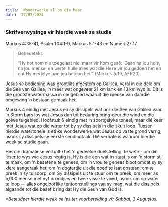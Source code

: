 ```yaml
---
title:  Wonderwerke al om die Meer
date:  27/07/2024
---
```


### Skrifverwysings vir hierdie week se studie
Markus 4:35-41, Psalm 104:1-9, Markus 5:1-43 en Numeri 27:17.

> <p>Geheueteks</p>
> “Hy het hom nie toegelaat nie, maar vir hom gesê: ‘Gaan na jou huis, na jou mense, en vertel hulle alles wat die Here vir jou gedoen het en dat Hy medelye aan jou betoon het’” (Markus 5:19, AFR20).

Jesus se bediening was grootliks afgestem op Galilea, veral in die dele om die See van Galilea, ’n meer wat ongeveer 21 km lank en 13 km wyd is. Dit is die grootste watermassa in die gebied waaruit die mense van daardie omgewing ’n bestaan gemaak het.

Markus 4 eindig met Jesus en sy dissipels wat oor die See van Galilea vaar. ’n Storm bars los wat Jesus dan tot bedaring bring deur die wind en die golwe te gebied. Hoofstuk 6 eindig met ’n soortgelyke toneel, maar dié keer met Jesus wat op die water tot by sy dissipels in die skuit loop. Tussen hierdie watertonele is etlike wonderwerke wat Jesus op vaste grond verrig, asook sy dissipels se eerste sendingtaak. Dié verhale is waaroor hierdie week se studie gaan.

Hierdie dramatiese verhalte het ’n gedeelde doelstelling, te wete - om die leser te wys wie Jesus regtig is. Hy is die een wat in staat is om ’n storm stil te maak, om ’n besetene te genees, om ’n vrou te genees bloot omdat sy sy klere aangeraak het, om ’n dogtertjie uit die dood te laat opstaan, om te preek in sy tuisdorp, om Sy dissipels uit te stuur om te preek, om meer as 5,000 mense met vyf broodjies en twee visse te voed, asook om op water te loop — alles ongelooflike tentoonstellings van sy mag, wat die dissipels algaande tot die besef bring dat Hy die Seun van God is.

_*Bestudeer hierdie week se les ter voorbereiding vir Sabbat, 3 Augustus._